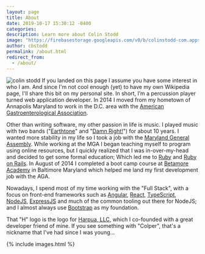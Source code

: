 ```yaml
---
layout: page
title: About
date: 2019-10-17 15:30:12 -0400
categories:
description: Learn more about Colin Stodd
image: "https://firebasestorage.googleapis.com/v0/b/colinstodd-com.appspot.com/o/imageGallery%2F2019%2Fcolin_dog_square-min.jpg?alt=media&token=5d62febe-107a-4920-a474-dead2d21374a"
author: cbstodd
permalink: /about.html
redirect_from:
  - /about/
---
```



<p>
<span class="image left">
<img src="https://firebasestorage.googleapis.com/v0/b/colinstodd-com.appspot.com/o/imageGallery%2F2019%2Fcolin_dog_square-min.jpg?alt=media&token=5d62febe-107a-4920-a474-dead2d21374a" alt="colin stodd">
</span>
If you landed on this page I assume you have some interest in who I am. And since I'm not cool enough (yet) to have my own Wikipedia page, I'll share this bit on my personal site. In short, I’m a percussion player turned web application developer. In 2014 I moved from my hometown of Annapolis Maryland to work in the D.C. area with the <a href="https://www.gastro.org" target="_blank">American Gastroenterological Association</a>.
</p>
<p>
Other than writing software, my other passion in life is music. I played music with two bands ("<a href="https://music.apple.com/us/album/dead-city-radio/346165288" target="_blank">Earthtone</a>" and "<a href="https://damnrightmusic.bandcamp.com/" target="_blank">Damn Right!</a>") for about 10 years. I wanted more stability in my life so I took a job with the <a href="http://mgaleg.maryland.gov/webmga/frm1st.aspx?tab=home" target="_blank">Maryland General Assembly</a>. While working at the MGA I began teaching myself to program using online resources, but I quickly realized that I was in-over-my-head and decided to get some formal education; Which led me to <a href="https://www.ruby-lang.org/en/" target="_blank">Ruby</a> and <a href="http://rubyonrails.org/" target="_blank">Ruby on Rails</a>. In August of 2014 I completed a boot camp course at <a href="https://betamore.com/en" target="_blank">Betamore Academy</a> in Baltimore Maryland which helped me land my first development job with the AGA.
</p>



<p>
Nowadays, I spend most of my time working with the "Full Stack", with a focus on front-end frameworks such as <a href="https://angular.io/" target="_blank">Angular</a>, <a href="https://facebook.github.io/react/" target="_blank">React</a>, <a href="https://www.typescriptlang.org/" target="_blank">TypeScript</a>, <a href="https://nodejs.org/en/" target="_blank">NodeJS</a>, <a href="https://expressjs.com/" target="_blank">ExpressJS</a> and much of the common tooling out there for NodeJS; and I almost always use <a href="http://getbootstrap.com/" target="_blank">Bootstrap</a> as my foundation.
</p>

<p>
That "H" logo is the logo for <a href="https://harpua.co/" target="_blank" title="Harpua, LLC">Harpua, LLC</a>, which I co-founded with a great developer friend of mine. If you see something with "Colper", that's a nickname that I've had since I was young...
</p>


{% include images.html %}